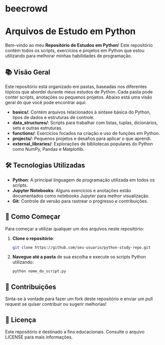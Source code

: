 # beecrowd

# Arquivos de Estudo em Python

Bem-vindo ao meu **Repositório de Estudos em Python**! Este repositório contém todos os scripts, exercícios e projetos em Python que estou utilizando para melhorar minhas habilidades de programação.

## 📚 Visão Geral

Este repositório está organizado em pastas, baseadas nos diferentes tópicos que abordei durante meus estudos de Python. Cada pasta pode conter scripts, anotações ou pequenos projetos. Abaixo está uma visão geral do que você pode encontrar aqui:

- **basics/**: Contém arquivos relacionados à sintaxe básica do Python, tipos de dados e estruturas de controle.
- **data_structures/**: Scripts para trabalhar com listas, tuplas, dicionários, sets e outras estruturas.
- **functions/**: Exercícios focados na criação e uso de funções em Python.
- **projects/**: Pequenos projetos e desafios para aplicar o que aprendi.
- **external_libraries/**: Explorações de bibliotecas populares do Python como NumPy, Pandas e Matplotlib.

## 🛠️ Tecnologias Utilizadas

- **Python**: A principal linguagem de programação utilizada em todos os scripts.
- **Jupyter Notebooks**: Alguns exercícios e anotações estão documentados como notebooks Jupyter para melhor visualização.
- **Git**: Controle de versão para rastrear o progresso e contribuições.

## 🚀 Como Começar

Para começar a utilizar qualquer um dos arquivos neste repositório:

1. **Clone o repositório**:
    ```bash
    git clone https://github.com/seu-usuario/python-study-repo.git
    ```
2. **Navegue até a pasta** de sua escolha e execute os scripts Python utilizando:
    ```bash
    python nome_do_script.py
    ```

## 🤝 Contribuições

Sinta-se à vontade para fazer um fork deste repositório e enviar um pull request se quiser contribuir ou sugerir melhorias!

## 📄 Licença

Este repositório é destinado a fins educacionais. Consulte o arquivo LICENSE para mais informações.
